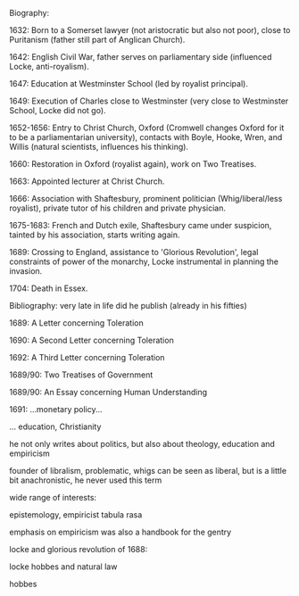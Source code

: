 Biography:

1632: Born to a Somerset lawyer (not aristocratic but also not poor), close to Puritanism (father still part of Anglican Church).

1642: English Civil War, father serves on parliamentary side (influenced Locke, anti-royalism).

1647: Education at Westminster School (led by royalist principal).

1649: Execution of Charles close to Westminster (very close to Westminster School, Locke did not go).

1652-1656: Entry to Christ Church, Oxford (Cromwell changes Oxford for it to be a parliamentarian university), contacts with Boyle, Hooke, Wren, and Willis (natural scientists, influences his thinking).

1660: Restoration in Oxford (royalist again), work on Two Treatises.

1663: Appointed lecturer at Christ Church.

1666: Association with Shaftesbury, prominent politician (Whig/liberal/less royalist), private tutor of his children and private physician.

1675-1683: French and Dutch exile, Shaftesbury came under suspicion, tainted by his association, starts writing again.

1689: Crossing to England, assistance to 'Glorious Revolution', legal constraints of power of the monarchy, Locke instrumental in planning the invasion.

  

1704: Death in Essex.

Bibliography: very late in life did he publish (already in his fifties)

1689: A Letter concerning Toleration

1690: A Second Letter concerning Toleration

1692: A Third Letter concerning Toleration

1689/90: Two Treatises of Government

1689/90: An Essay concerning Human Understanding

1691: ...monetary policy...

... education, Christianity

he not only writes about politics, but also about theology, education and empiricism

  

founder of libralism, problematic, whigs can be seen as liberal, but is a little bit anachronistic, he never used this term

  

wide range of interests:

epistemology, empiricist tabula rasa

emphasis on empiricism was also a handbook for the gentry

  

locke and glorious revolution of 1688:

  

locke hobbes and natural law

hobbes